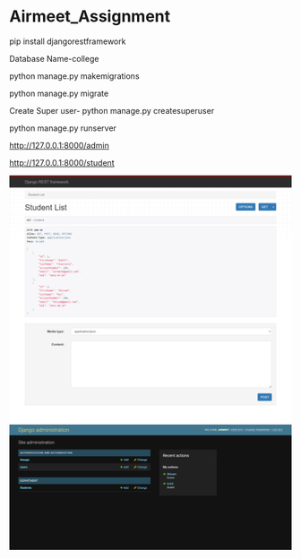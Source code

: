 # Airmeet_Assignment

pip install djangorestframework

Database Name-college

python manage.py makemigrations

python manage.py migrate

Create Super user- python manage.py createsuperuser

python manage.py runserver

http://127.0.0.1:8000/admin

http://127.0.0.1:8000/student

![alt text](https://github.com/RohitAayushmaan/Airmeet_Assignment/blob/master/College/screenshot/exp1.png)
![alt text](https://github.com/RohitAayushmaan/Airmeet_Assignment/blob/master/College/screenshot/exp2.png)
